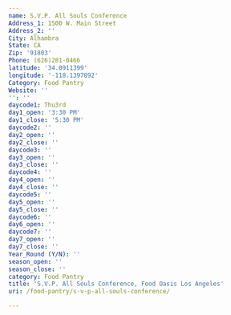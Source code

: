 ```yaml
---
name: S.V.P. All Souls Conference
Address_1: 1500 W. Main Street
Address_2: ''
City: Alhambra
State: CA
Zip: '91803'
Phone: (626)281-0466
latitude: '34.0911399'
longitude: '-118.1397892'
Category: Food Pantry
Website: ''
'': ''
daycode1: Thu3rd
day1_open: '3:30 PM'
day1_close: '5:30 PM'
daycode2: ''
day2_open: ''
day2_close: ''
daycode3: ''
day3_open: ''
day3_close: ''
daycode4: ''
day4_open: ''
day4_close: ''
daycode5: ''
day5_open: ''
day5_close: ''
daycode6: ''
day6_open: ''
daycode7: ''
day7_open: ''
day7_close: ''
Year_Round (Y/N): ''
season_open: ''
season_close: ''
category: Food Pantry
title: 'S.V.P. All Souls Conference, Food Oasis Los Angeles'
uri: /food-pantry/s-v-p-all-souls-conference/

---
```

